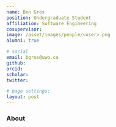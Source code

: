 ```yaml
--- 
name: Ben Gros
position: Undergraduate Student
affiliation: Software Engineering
cosupervisor:
image: /asset/images/people/<user>.png
alumni: true

# social
email: bgros@uwo.ca
github: 
orcid: 
scholar:
twitter: 

# page settings:
layout: post
---
```




### About

